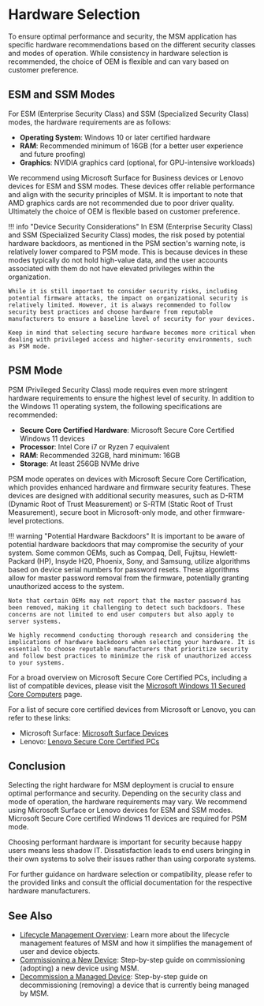 # Hardware Selection

To ensure optimal performance and security, the MSM application has specific hardware recommendations based on the different security classes and modes of operation. While consistency in hardware selection is recommended, the choice of OEM is flexible and can vary based on customer preference.

## ESM and SSM Modes

For ESM (Enterprise Security Class) and SSM (Specialized Security Class) modes, the hardware requirements are as follows:

- **Operating System**: Windows 10 or later certified hardware
- **RAM**: Recommended minimum of 16GB (for a better user experience and future proofing)
- **Graphics**: NVIDIA graphics card (optional, for GPU-intensive workloads)

We recommend using Microsoft Surface for Business devices or Lenovo devices for ESM and SSM modes. These devices offer reliable performance and align with the security principles of MSM. It is important to note that AMD graphics cards are not recommended due to poor driver quality. Ultimately the choice of OEM is flexible based on customer preference.

!!! info "Device Security Considerations"
    In ESM (Enterprise Security Class) and SSM (Specialized Security Class) modes, the risk posed by potential hardware backdoors, as mentioned in the PSM section's warning note, is relatively lower compared to PSM mode. This is because devices in these modes typically do not hold high-value data, and the user accounts associated with them do not have elevated privileges within the organization.

    While it is still important to consider security risks, including potential firmware attacks, the impact on organizational security is relatively limited. However, it is always recommended to follow security best practices and choose hardware from reputable manufacturers to ensure a baseline level of security for your devices.

    Keep in mind that selecting secure hardware becomes more critical when dealing with privileged access and higher-security environments, such as PSM mode.

## PSM Mode

PSM (Privileged Security Class) mode requires even more stringent hardware requirements to ensure the highest level of security. In addition to the Windows 11 operating system, the following specifications are recommended:

- **Secure Core Certified Hardware**: Microsoft Secure Core Certified Windows 11 devices
- **Processor**: Intel Core i7 or Ryzen 7 equivalent
- **RAM**: Recommended 32GB, hard minimum: 16GB
- **Storage**: At least 256GB NVMe drive

PSM mode operates on devices with Microsoft Secure Core Certification, which provides enhanced hardware and firmware security features. These devices are designed with additional security measures, such as D-RTM (Dynamic Root of Trust Measurement) or S-RTM (Static Root of Trust Measurement), secure boot in Microsoft-only mode, and other firmware-level protections.

!!! warning "Potential Hardware Backdoors"
    It is important to be aware of potential hardware backdoors that may compromise the security of your system. Some common OEMs, such as Compaq, Dell, Fujitsu, Hewlett-Packard (HP), Insyde H20, Phoenix, Sony, and Samsung, utilize algorithms based on device serial numbers for password resets. These algorithms allow for master password removal from the firmware, potentially granting unauthorized access to the system.

    Note that certain OEMs may not report that the master password has been removed, making it challenging to detect such backdoors. These concerns are not limited to end user computers but also apply to server systems.

    We highly recommend conducting thorough research and considering the implications of hardware backdoors when selecting your hardware. It is essential to choose reputable manufacturers that prioritize security and follow best practices to minimize the risk of unauthorized access to your systems.

For a broad overview on Microsoft Secure Core Certified PCs, including a list of compatible devices, please visit the [Microsoft Windows 11 Secured Core Computers](https://www.microsoft.com/en-us/windows/business/windows-11-secured-core-computers) page.

For a list of secure core certified devices from Microsoft or Lenovo, you can refer to these links:

- Microsoft Surface: [Microsoft Surface Devices](https://www.microsoft.com/en-us/windows/business/devices?col=microsoft&col=securedcorepc)
- Lenovo: [Lenovo Secure Core Certified PCs](https://www.microsoft.com/en-us/windows/business/devices?col=lenovo&col=securedcorepc)

## Conclusion

Selecting the right hardware for MSM deployment is crucial to ensure optimal performance and security. Depending on the security class and mode of operation, the hardware requirements may vary. We recommend using Microsoft Surface or Lenovo devices for ESM and SSM modes. Microsoft Secure Core certified Windows 11 devices are required for PSM mode.

Choosing performant hardware is important for security because happy users means less shadow IT. Dissatisfaction leads to end users bringing in their own systems to solve their issues rather than using corporate systems.

For further guidance on hardware selection or compatibility, please refer to the provided links and consult the official documentation for the respective hardware manufacturers.

## See Also

- [Lifecycle Management Overview](/Getting-Started/Usage-Guide/Lifecycle-Management/): Learn more about the lifecycle management features of MSM and how it simplifies the management of user and device objects.
- [Commissioning a New Device](/Getting-Started/Usage-Guide/Lifecycle-Management/Device/Commission/): Step-by-step guide on commissioning (adopting) a new device using MSM.
- [Decommission a Managed Device](/Getting-Started/Usage-Guide/Lifecycle-Management/Device/Decommission/): Step-by-step guide on decommissioning (removing) a device that is currently being managed by MSM.
